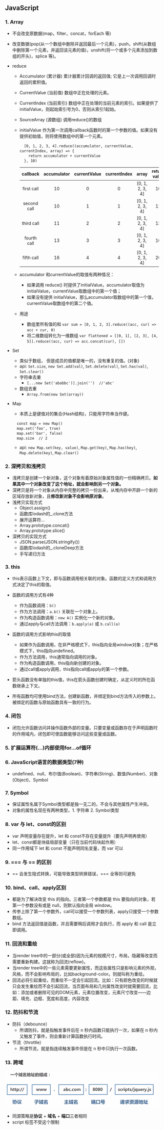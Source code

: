 ## JavaScript

### 1. Array
* 不会改变原数据(map，filter，concat，forEach 等)
* 改变数据(pop(从一个数组中删除并返回最后一个元素)，push，shift(从数组中删除第一个元素，并返回该元素的值)，unshift(将一个或多个元素添加到数组的开头)，splice 等)。

* reduce
    * Accumulator (累计器) 累计器累计回调的返回值; 它是上一次调用回调时返回的累积值。
    * CurrentValue (当前值) 数组中正在处理的元素。
    * CurrentIndex (当前索引) 数组中正在处理的当前元素的索引。如果提供了initialValue，则起始索引号为0，否则从索引1起始。
    * SourceArray (源数组) 调用reduce()的数组
    * initialValue 作为第一次调用callback函数时的第一个参数的值。如果没有提供初始值，则将使用数组中的第一个元素。

      ```
        [0, 1, 2, 3, 4].reduce((accumulator, currentValue, currentIndex, array) => {
          return accumulator + currentValue
        }, 10)
      ```
    
      | callback | accumulator | currentValue | currentIndex | array | return value |
      | :--:|:--:|:--:|:--:|:--:|:--:|
      | first call | 10 | 0 | 0 | [0, 1, 2, 3, 4] | 10 |
      | second call | 10 | 1 | 1 | [0, 1, 2, 3, 4] | 11 |
      | third call | 11 | 2 | 2 | [0, 1, 2, 3, 4] | 13 |
      | fourth call | 13 | 3 | 3 | [0, 1, 2, 3, 4] | 16 |
      | fifth call | 16 | 4 | 4 | [0, 1, 2, 3, 4] | 20 |
  
    * accumulator 和currentValue的取值有两种情况：
      * 如果调用 reduce() 时提供了initialValue，accumulator取值为initialValue，currentValue取数组中的第一个值； 
      * 如果没有提供 initialValue，那么accumulator取数组中的第一个值，currentValue取数组中的第二个值。
    * 用途
      * 数组里所有值的和
      `var sum = [0, 1, 2, 3].reduce((acc, cur) => acc + cur, 0)`
      * 将二维数组转化为一维数组
      `var flattened = [[0, 1], [2, 3], [4, 5]].reduce((acc, cur) => acc.concat(cur), [])`
  
* Set
  * 类似于数组， 但是成员的值都是唯一的，没有重复的值。(对象)
  * api: `Set.size`, `new Set.add(val)`, `Set.delete(val)`, `Set.has(val)`, `Set.clear()`
  * 字符串去重
    * `[...new Set('ababbc')].join('')  //'abc'`
  * 数组去重
    * `Array.from(new Set(array))`
    
* Map
  * 本质上是键值对的集合(Hash结构)，只能用字符串当作键。
  ```
    const map = new Map()
    map.set('foo', true)
    map.set('bar', false)
    map.size  // 2
  ```
  * api: `new Map.set(key, value)`, `Map.get(key)`, `Map.has(key)`, `Map.delete(key)`, `Map.clear()`

### 2. 深拷贝和浅拷贝
* 浅拷贝是创建一个新对象，这个对象有着原始对象属性值的一份精确拷贝。**如果其中一个对象改变了这个地址，就会影响到另一个对象。**
* 深拷贝是将一个对象从内存中完整的拷贝一份出来，从堆内存中开辟一个新的区域存放新对象，且**修改新对象不会影响原对象**。
* 浅拷贝实现方式
  * Object.assign()
  * 函数库lodash的_.clone方法
  * 展开运算符...
  * Array.prototype.concat()
  * Array.prototype.slice()
* 深拷贝的实现方式
  * JSON.parse(JSON.stringify())
  * 函数库lodash的_.cloneDeep方法
  * 手写递归方法

### 3. this
* this表示函数上下文，即与函数调用相关联的对象。函数的定义方式和调用方式决定了this的取值。
* 函数的调用方式有4种
  * 作为函数调用：`b()`
  * 作为方法调用：`a.b()` 关联在一个对象上。
  * 作为构造函数调用：`new A()`  实例化一个新的对象。
  * 通过apply与call方法调用：`b.apply(a)` 或 `b.call(a)`

* 函数的调用方式影响this的取值
  * 如果作为函数调用，在非严格模式下，this指向全局window对象；在严格模式下，this指向undefined。
  * 作为方法调用，this通常指向调用的对象。
  * 作为构造函数调用，this指向新创建的对象。
  * 通过call或apply调用，this指向call或apply的第一个参数。
  
* 箭头函数没有单独的this值，this在箭头函数创建时确定，从定义时的所在函数继承上下文。
* 所有函数均可使用bind方法，创建新函数，并绑定到bind方法传入的参数上。被绑定的函数与原始函数具有一致的行为。

### 4. 闭包
* 闭包允许函数访问并操作函数外部的变量。只要变量或函数存在于声明函数时的作用域内，闭包即可使函数能够访问这些变量或函数。

### 5. 扩展运算符(...)内部使用for...of循环

### 6. JavaScript语言的数据类型(7种)
* undefined、null、布尔值(Boolean)、字符串(String)、数值(Number)、对象(Object)、Symbol

### 7. Symbol
* 保证属性名属于Symbol类型都是独一无二的，不会与其他属性产生冲突。
* 对象的属性名现在有两种类型，1. 字符串   2. Symbol类型

### 8. var 与 let、const的区别
* var 声明变量存在提升，let 和 const不存在变量提升（要先声明再使用）
* let、const都是块级局部变量（只在当前代码块起作用）
* 同一作用域下 let 和 const 不能声明同名变量，而 var 可以

### 9. === 与 == 的区别
* == 会发生隐式转换，可能导致类型转换错误，=== 全等则可避免

### 10. bind、call、apply区别
* 都是为了解决改变 this 的指向。三者第一个参数都是 this 要指向的对象，若第一个参数没有或是 null，则默认指向全局 window。
* 传参上除了第一个参数外，call可以接受一个参数列表，apply只接受一个参数数组。
* bind 方法返回值是函数，并且需要稍后调用才会执行，而 apply 和 call 是立即调用。

### 11. 回流和重绘
* 当render tree中的一部分(或全部)因为元素的规模尺寸，布局，隐藏等改变而需要重新构建。这就称为回流(reflow)。
* 当render tree中的一些元素需要更新属性，而这些属性只是影响元素的外观，风格，而不会影响布局的，比如background-color。则就叫称为重绘。
* 回流必将引起重绘，而重绘不一定会引起回流。比如：只有颜色改变的时候就只会发生重绘而不会引起回流，当页面布局和几何属性改变时就需要回流，比如：添加或者删除可见的DOM元素，元素位置改变，元素尺寸改变——边距、填充、边框、宽度和高度，内容改变

### 12. 防抖和节流
* 防抖（debounce）
  * 所谓防抖，就是指触发事件后在 n 秒内函数只能执行一次，如果在 n 秒内又触发了事件，则会重新计算函数执行时间。
* 节流（throttle）
  * 所谓节流，就是指连续触发事件但是在 n 秒中只执行一次函数。
  
### 13. 跨域
![avatar](https://raw.githubusercontent.com/kai987/talent-acquisition/main/img/cors.png)

* 同源策略是**协议** + **域名** + **端口**三者相同
* script 标签不受这个限制
